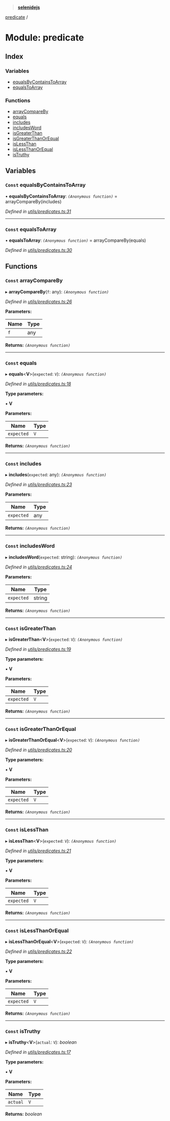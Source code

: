 > **[selenidejs](../README.md)**

[predicate](predicate.md) /

# Module: predicate

## Index

### Variables

* [equalsByContainsToArray](predicate.md#const-equalsbycontainstoarray)
* [equalsToArray](predicate.md#const-equalstoarray)

### Functions

* [arrayCompareBy](predicate.md#const-arraycompareby)
* [equals](predicate.md#const-equals)
* [includes](predicate.md#const-includes)
* [includesWord](predicate.md#const-includesword)
* [isGreaterThan](predicate.md#const-isgreaterthan)
* [isGreaterThanOrEqual](predicate.md#const-isgreaterthanorequal)
* [isLessThan](predicate.md#const-islessthan)
* [isLessThanOrEqual](predicate.md#const-islessthanorequal)
* [isTruthy](predicate.md#const-istruthy)

## Variables

### `Const` equalsByContainsToArray

• **equalsByContainsToArray**: *`(Anonymous function)`* =  arrayCompareBy(includes)

*Defined in [utils/predicates.ts:31](https://github.com/knowledgeexpert/selenidejs/blob/master/lib/utils/predicates.ts#L31)*

___

### `Const` equalsToArray

• **equalsToArray**: *`(Anonymous function)`* =  arrayCompareBy(equals)

*Defined in [utils/predicates.ts:30](https://github.com/knowledgeexpert/selenidejs/blob/master/lib/utils/predicates.ts#L30)*

## Functions

### `Const` arrayCompareBy

▸ **arrayCompareBy**(`f`: any): *`(Anonymous function)`*

*Defined in [utils/predicates.ts:26](https://github.com/knowledgeexpert/selenidejs/blob/master/lib/utils/predicates.ts#L26)*

**Parameters:**

Name | Type |
------ | ------ |
`f` | any |

**Returns:** *`(Anonymous function)`*

___

### `Const` equals

▸ **equals**<**V**>(`expected`: `V`): *`(Anonymous function)`*

*Defined in [utils/predicates.ts:18](https://github.com/knowledgeexpert/selenidejs/blob/master/lib/utils/predicates.ts#L18)*

**Type parameters:**

▪ **V**

**Parameters:**

Name | Type |
------ | ------ |
`expected` | `V` |

**Returns:** *`(Anonymous function)`*

___

### `Const` includes

▸ **includes**(`expected`: any): *`(Anonymous function)`*

*Defined in [utils/predicates.ts:23](https://github.com/knowledgeexpert/selenidejs/blob/master/lib/utils/predicates.ts#L23)*

**Parameters:**

Name | Type |
------ | ------ |
`expected` | any |

**Returns:** *`(Anonymous function)`*

___

### `Const` includesWord

▸ **includesWord**(`expected`: string): *`(Anonymous function)`*

*Defined in [utils/predicates.ts:24](https://github.com/knowledgeexpert/selenidejs/blob/master/lib/utils/predicates.ts#L24)*

**Parameters:**

Name | Type |
------ | ------ |
`expected` | string |

**Returns:** *`(Anonymous function)`*

___

### `Const` isGreaterThan

▸ **isGreaterThan**<**V**>(`expected`: `V`): *`(Anonymous function)`*

*Defined in [utils/predicates.ts:19](https://github.com/knowledgeexpert/selenidejs/blob/master/lib/utils/predicates.ts#L19)*

**Type parameters:**

▪ **V**

**Parameters:**

Name | Type |
------ | ------ |
`expected` | `V` |

**Returns:** *`(Anonymous function)`*

___

### `Const` isGreaterThanOrEqual

▸ **isGreaterThanOrEqual**<**V**>(`expected`: `V`): *`(Anonymous function)`*

*Defined in [utils/predicates.ts:20](https://github.com/knowledgeexpert/selenidejs/blob/master/lib/utils/predicates.ts#L20)*

**Type parameters:**

▪ **V**

**Parameters:**

Name | Type |
------ | ------ |
`expected` | `V` |

**Returns:** *`(Anonymous function)`*

___

### `Const` isLessThan

▸ **isLessThan**<**V**>(`expected`: `V`): *`(Anonymous function)`*

*Defined in [utils/predicates.ts:21](https://github.com/knowledgeexpert/selenidejs/blob/master/lib/utils/predicates.ts#L21)*

**Type parameters:**

▪ **V**

**Parameters:**

Name | Type |
------ | ------ |
`expected` | `V` |

**Returns:** *`(Anonymous function)`*

___

### `Const` isLessThanOrEqual

▸ **isLessThanOrEqual**<**V**>(`expected`: `V`): *`(Anonymous function)`*

*Defined in [utils/predicates.ts:22](https://github.com/knowledgeexpert/selenidejs/blob/master/lib/utils/predicates.ts#L22)*

**Type parameters:**

▪ **V**

**Parameters:**

Name | Type |
------ | ------ |
`expected` | `V` |

**Returns:** *`(Anonymous function)`*

___

### `Const` isTruthy

▸ **isTruthy**<**V**>(`actual`: `V`): *boolean*

*Defined in [utils/predicates.ts:17](https://github.com/knowledgeexpert/selenidejs/blob/master/lib/utils/predicates.ts#L17)*

**Type parameters:**

▪ **V**

**Parameters:**

Name | Type |
------ | ------ |
`actual` | `V` |

**Returns:** *boolean*